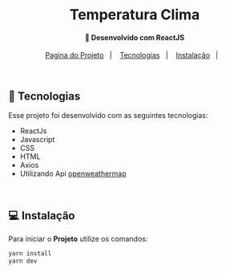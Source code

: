 <h1 align="center">
     Temperatura Clima
</h1>
<h4 align="center">
  🚀 Desenvolvido com ReactJS
</h4>
<p align="center">
  <a href="https://site-weather-seven.vercel.app/">Pagina do Projeto</a>&nbsp;&nbsp;&nbsp;|&nbsp;&nbsp;&nbsp;
  <a href="#rocket-tecnologias">Tecnologias</a>&nbsp;&nbsp;&nbsp;|&nbsp;&nbsp;&nbsp;
  <a href="#-instalação">Instalação</a>&nbsp;&nbsp;&nbsp;|&nbsp;&nbsp;&nbsp;
</p>
<br>

## :rocket: Tecnologias

Esse projeto foi desenvolvido com as seguintes tecnologias:

- ReactJs
- Javascript
- CSS
- HTML
- Axios
- Utilizando Api [openweathermap](openweathermap)
<br>

## 💻 Instalação

Para iniciar o **Projeto** utilize os comandos:

```bash
yarn install
yarn dev
```
